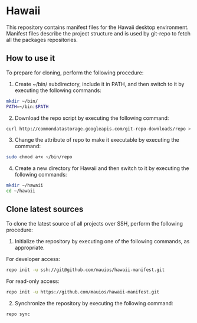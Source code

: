 Hawaii
======

This repository contains manifest files for the Hawaii desktop environment.
Manifest files describe the project structure and is used by git-repo
to fetch all the packages repositories.

How to use it
-------------

To prepare for cloning, perform the following procedure:

1. Create ~/bin/ subdirectory, include it in PATH, and then switch to it by executing the following commands:

```sh
mkdir ~/bin/
PATH=~/bin:$PATH
```

2. Download the repo script by executing the following command:

```sh
curl http://commondatastorage.googleapis.com/git-repo-downloads/repo > ~/bin/repo
```

3. Change the attribute of repo to make it executable by executing the command:

```sh
sudo chmod a+x ~/bin/repo
```

4. Create a new directory for Hawaii and then switch to it by executing the following commands:

```sh
mkdir ~/hawaii
cd ~/hawaii
```

## Clone latest sources

To clone the latest source of all projects over SSH, perform the following procedure:

1. Initialize the repository by executing one of the following commands, as appropriate.

For developer access:

```sh
repo init -u ssh://git@github.com/mauios/hawaii-manifest.git
```

For read-only access:

```sh
repo init -u https://github.com/mauios/hawaii-manifest.git
```

2. Synchronize the repository by executing the following command:

```sh
repo sync
```
